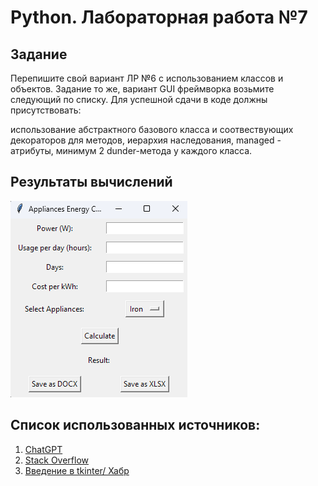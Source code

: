 # Python. Лабораторная работа №7

## Задание

Перепишите свой вариант ЛР №6 с использованием классов и объектов. Задание то же, вариант GUI фреймворка возьмите следующий по списку. Для успешной сдачи в коде должны присутствовать:

использование абстрактного базового класса и соотвествующих декораторов для методов,
иерархия наследования,
managed - атрибуты,
минимум 2 dunder-метода у каждого класса.

## Результаты вычислений

![img.png](img\img.png)



## Список использованных источников:

1. [ChatGPT](https://chatgpt.com/)
2. [Stack Overflow](https://stackoverflow.com/)
3. [Введение в tkinter/ Хабр](https://habr.com/ru/articles/133337/)